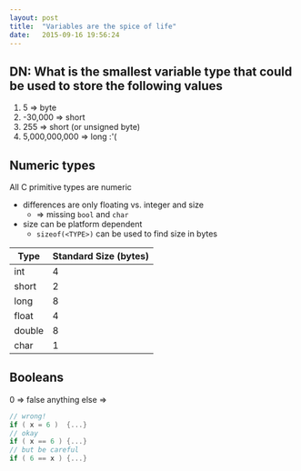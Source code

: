 ```yaml
---
layout: post
title:  "Variables are the spice of life"
date:   2015-09-16 19:56:24
---
```


## DN: What is the smallest variable type that could be used to store the following values

1. 5             => byte
2. -30,000       => short
3. 255           => short (or unsigned byte)
4. 5,000,000,000 => long :'(

## Numeric types

All C primitive types are numeric

- differences are only floating vs. integer and size
    - => missing `bool` and `char`
- size can be platform dependent
    - `sizeof(<TYPE>)` can be used to find size in bytes

Type    | Standard Size (bytes)
--------|-----------------------
int     | 4
short   | 2
long    | 8
float   | 4
double  | 8
char    | 1

## Booleans
0             => false
anything else =>

```c
// wrong!
if ( x = 6 )  {...}
// okay
if ( x == 6 ) {...}
// but be careful
if ( 6 == x ) {...}
```
